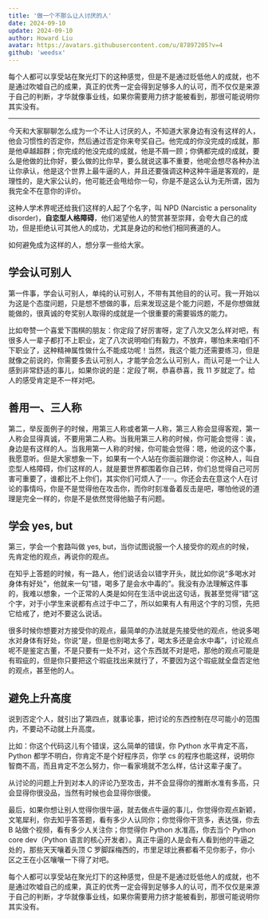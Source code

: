 ```yaml
---
title: '做一个不那么让人讨厌的人'
date: 2024-09-10
update: 2024-09-10
author: Howard Liu
avatar: https://avatars.githubusercontent.com/u/87897205?v=4
github: 'weedsx'
---
```


每个人都可以享受站在聚光灯下的这种感觉，但是不是通过贬低他人的成就，也不是通过吹嘘自己的成果，真正的优秀一定会得到足够多人的认可，而不仅仅是来源于自己的判断，才华就像事业线，如果你需要用力挤才能被看到，那很可能说明你其实没有。

---

今天和大家聊聊怎么成为一个不让人讨厌的人，不知道大家身边有没有这样的人，他会习惯性的否定你，然后通过否定你来夸奖自己。他完成的你没完成的成就，那是他卓越超群；你完成的他没完成的成就，他是不屑一顾；你俩都完成的成就，要么是他做的比你好，要么做的比你早，要么就说这事不重要，他呢会想尽各种办法让你承认，他是这个世界上最牛逼的人，并且还要强调这种这种牛逼是客观的，是理性的，是大家公认的，他可能还会甩给你一句，你是不是这么认为无所谓，因为我完全不在意你的评价。

这种人学术界呢还给我们这样的人起了个名字，叫 NPD (Narcistic a personality disorder)，**自恋型人格障碍**，他们渴望他人的赞赏甚至崇拜，会夸大自己的成功，但是拒绝认可其他人的成功，尤其是身边的和他们相同赛道的人。

如何避免成为这样的人，想分享一些给大家。

## 学会认可别人

第一件事，学会认可别人，单纯的认可别人，不带有其他目的的认可。我一开始以为这是个态度问题，只是想不想做的事，后来发现这是个能力问题，不是你想做就能做的，很真诚的夸奖别人取得的成就是一个很重要的需要锻炼的能力。

比如夸赞一个喜爱下围棋的朋友：你定段了好厉害呀，定了八次又怎么样对吧，有很多人一辈子都打不上职业，定了八次说明咱们有毅力，不放弃，哪怕未来咱们不下职业了，这种精神属性做什么不能成功呢！当然，我这个能力还需要练习，但是就像之前说的，你需要多去认可别人，才能学会怎么认可别人，而认可是一个让人感到非常舒适的事儿，如果你说的是：定段了啊，恭喜恭喜，我 11 岁就定了。给人的感受肯定是不一样对吧。

## 善用一、三人称

第二，举反面例子的时候，用第三人称或者第一人称，第三人称会显得客观，第一人称会显得真诚，不要用第二人称。当我用第三人称的时候，你可能会觉得：诶，身边是有这样的人。当我用第一人称的时候，你可能会觉得：嗯，他说的这个事，我愿意听。但是大家想象一下，如果有一个人站在你面前跟你说：你这种人，叫自恋型人格障碍，你们这样的人，就是要世界都围着你自己转，你们总觉得自己可厉害可重要了，谁都比不上你们，其实你们可烦人了······。你还会去在意这个人在讨论的事情吗，你是不是觉得他在攻击你，而你时刻准备着反击是吧，哪怕他说的道理是完全一样的，你是不是依然觉得他脑子有问题。

## 学会 yes, but

第三，学会一个套路叫做 yes, but，当你试图说服一个人接受你的观点的时候，先肯定他的观点，再说你的观点。

在知乎上答题的时候，有一路人，他们说话会以错字开头，就比如你说“多喝水对身体有好处”，他就来一句“错，喝多了是会水中毒的”。我没有办法理解这件事的，我难以想象，一个正常的人类是如何在生活中说出这句话，我甚至觉得“错”这个字，对于小学生来说都有点过于中二了，所以如果有人有用这个字的习惯，先把它给戒了，绝对不要这么说话。

很多时候你想要对方接受你的观点，最简单的办法就是先接受他的观点，他说多喝水对身体有好处，你说“是，但是也别喝太多了，喝太多还是会水中毒”，讨论观点呢不是鉴定古董，不是只要有一处不对，这个东西就不对是吧，那他的观点可能是有瑕疵的，但是你只要把这个瑕疵找出来就行了，不要因为这个瑕疵就全盘否定他的观点，甚至他的人。

## 避免上升高度

说到否定个人，就引出了第四点，就事论事，把讨论的东西控制在尽可能小的范围内，不要动不动就上升高度。

比如：你这个代码这儿有个错误，这么简单的错误，你 Python 水平肯定不高，Python 都学不明白，你肯定不是个好程序员，你学 cs 的程序也能这样，说明你智商不高，而且肯定不怎么努力，你一看家境就不怎么样，估计这辈子废了。

从讨论的问题上升到对本人的评论乃至攻击，并不会显得你的推断水准有多高，只会显得你很没品，当然有时候也会显得你很傻。

最后，如果你想让别人觉得你很牛逼，就去做点牛逼的事儿，你觉得你观点新颖，文笔犀利，你去知乎答答题，看有多少人认同你；你觉得你干货多，表达强，你去 B 站做个视频，看有多少人关注你；你觉得你 Python 水准高，你去当个 Python core dev（Python 语言的核心开发者）。真正牛逼的人是会有人看到他的牛逼之处的，那些天天嚷着头顶 C 罗脚踩梅西的，市里足球比赛都看不见你影子，你小区之王在小区嚷嚷一下得了对吧。

每个人都可以享受站在聚光灯下的这种感觉，但是不是通过贬低他人的成就，也不是通过吹嘘自己的成果，真正的优秀一定会得到足够多人的认可，而不仅仅是来源于自己的判断，才华就像事业线，如果你需要用力挤才能被看到，那很可能说明你其实没有。

